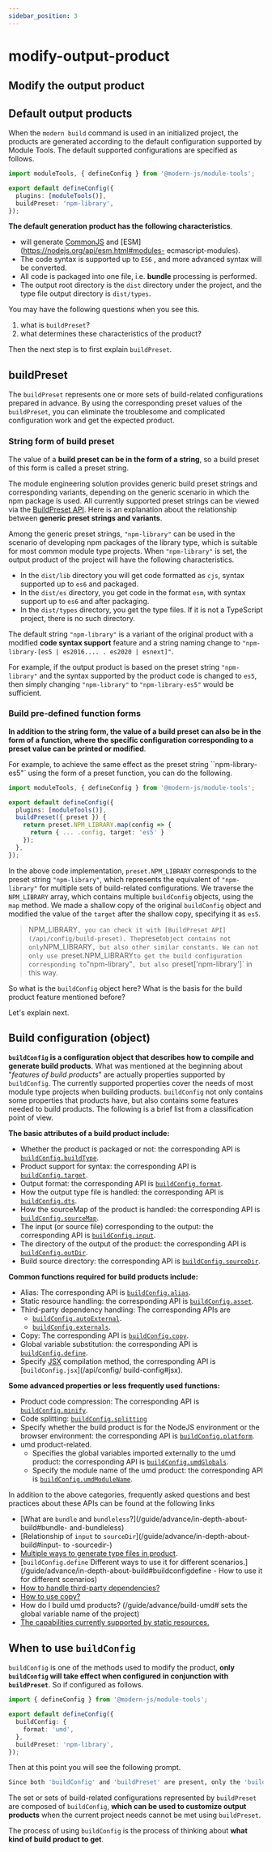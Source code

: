 ```yaml
---
sidebar_position: 3
---
```

# modify-output-product

## Modify the output product

## Default output products

When the `modern build` command is used in an initialized project, the products are generated according to the default configuration supported by Module Tools. The default supported configurations are specified as follows.

```ts title="modern.config.ts"
import moduleTools, { defineConfig } from '@modern-js/module-tools';

export default defineConfig({
  plugins: [moduleTools()],
  buildPreset: 'npm-library',
});
```

**The default generation product has the following characteristics**.

- will generate [CommonJS](https://nodejs.org/api/modules.html#modules-commonjs-modules) and [ESM](https://nodejs.org/api/esm.html#modules- ecmascript-modules).
- The code syntax is supported up to `ES6` , and more advanced syntax will be converted.
- All code is packaged into one file, i.e. **bundle** processing is performed.
- The output root directory is the `dist` directory under the project, and the type file output directory is `dist/types`.

You may have the following questions when you see this.

1. what is `buildPreset`?
2. what determines these characteristics of the product?

Then the next step is to first explain `buildPreset`.

## buildPreset

The `buildPreset` represents one or more sets of build-related configurations prepared in advance. By using the corresponding preset values of the `buildPreset`, you can eliminate the troublesome and complicated configuration work and get the expected product.

### String form of build preset

The value of a **build preset can be in the form of a string**, so a build preset of this form is called a preset string.

The module engineering solution provides generic build preset strings and corresponding variants, depending on the generic scenario in which the npm package is used. All currently supported preset strings can be viewed via the [BuildPreset API](/api/config/build-preset). Here is an explanation about the relationship between **generic preset strings and variants**.

Among the generic preset strings, `"npm-library"` can be used in the scenario of developing npm packages of the library type, which is suitable for most common module type projects. When `"npm-library"` is set, the output product of the project will have the following characteristics.

- In the `dist/lib` directory you will get code formatted as `cjs`, syntax supported up to `es6` and packaged.
- In the `dist/es` directory, you get code in the format `esm`, with syntax support up to `es6` and after packaging.
- In the `dist/types` directory, you get the type files. If it is not a TypeScript project, there is no such directory.

The default string `"npm-library"` is a variant of the original product with a modified **code syntax support** feature and a string naming change to `"npm-library-[es5 | es2016.... . es2020 | esnext]"`.

For example, if the output product is based on the preset string `"npm-library"` and the syntax supported by the product code is changed to `es5`, then simply changing `"npm-library"` to `"npm-library-es5"` would be sufficient.

### Build pre-defined function forms

**In addition to the string form, the value of a build preset can also be in the form of a function, where the specific configuration corresponding to a preset value can be printed or modified**.

For example, to achieve the same effect as the preset string ``npm-library-es5"` using the form of a preset function, you can do the following.

```ts title="modern.config.ts"
import moduleTools, { defineConfig } from '@modern-js/module-tools';

export default defineConfig({
  plugins: [moduleTools()],
  buildPreset({ preset }) {
    return preset.NPM_LIBRARY.map(config => {
      return { ... .config, target: 'es5' }
    });
  },
});
```

In the above code implementation, `preset.NPM_LIBRARY` corresponds to the preset string `"npm-library"`, which represents the equivalent of `"npm-library"` for multiple sets of build-related configurations. We traverse the `NPM_LIBRARY` array, which contains multiple `buildConfig` objects, using the `map` method. We made a shallow copy of the original `buildConfig` object and modified the value of the `target` after the shallow copy, specifying it as `es5`.


> NPM_LIBRARY`, you can check it with [BuildPreset API](/api/config/build-preset). The`preset`object contains not only`NPM_LIBRARY`, but also other similar constants.
> We can not only use `preset.NPM_LIBRARY` to get the build configuration corresponding to `"npm-library"`, but also `preset['npm-library']` in this way.

So what is the `buildConfig` object here? What is the basis for the build product feature mentioned before?

Let's explain next.

## Build configuration (object)

**`buildConfig` is a configuration object that describes how to compile and generate build products**. What was mentioned at the beginning about "_features of build products_" are actually properties supported by `buildConfig`. The currently supported properties cover the needs of most module type projects when building products. `buildConfig` not only contains some properties that products have, but also contains some features needed to build products. The following is a brief list from a classification point of view.

**The basic attributes of a build product include:**

- Whether the product is packaged or not: the corresponding API is [`buildConfig.buildType`](/api/config/build-config#buildtype).
- Product support for syntax: the corresponding API is [`buildConfig.target`](/api/config/build-config#target).
- Output format: the corresponding API is [`buildConfig.format`](/api/config/build-config#format).
- How the output type file is handled: the corresponding API is [`buildConfig.dts`](/api/config/build-config#dts).
- How the sourceMap of the product is handled: the corresponding API is [`buildConfig.sourceMap`](/api/config/build-config#sourcemap).
- The input (or source file) corresponding to the output: the corresponding API is [`buildConfig.input`](/api/config/build-config#input).
- The directory of the output of the product: the corresponding API is [`buildConfig.outDir`](/api/config/build-config#outDir).
- Build source directory: the corresponding API is [`buildConfig.sourceDir`](/api/config/build-config#sourcedir).

**Common functions required for build products include:**

- Alias: The corresponding API is [`buildConfig.alias`](/api/config/build-config#alias).
- Static resource handling: the corresponding API is [`buildConfig.asset`](/api/config/build-config#asset).
- Third-party dependency handling: The corresponding APIs are
  - [`buildConfig.autoExternal`](/api/config/build-config#autoexternal).
  - [`buildConfig.externals`](/api/config/build-config#externals).
- Copy: The corresponding API is [`buildConfig.copy`](/api/config/build-config#copy).
- Global variable substitution: the corresponding API is [`buildConfig.define`](/api/config/build-config#define).
- Specify [JSX](https://reactjs.org/blog/2020/09/22/introducing-the-new-jsx-transform.html) compilation method, the corresponding API is [`buildConfig.jsx`](/api/config/ build-config#jsx).

**Some advanced properties or less frequently used functions:**

- Product code compression: The corresponding API is [`buildConfig.minify`](/api/config/build-config#minify).
- Code splitting: [`buildConfig.splitting`](/api/config/build-config#splitting)
- Specify whether the build product is for the NodeJS environment or the browser environment: the corresponding API is [`buildConfig.platform`](/api/config/build-config#platform).
- umd product-related.
  - Specifies the global variables imported externally to the umd product: the corresponding API is [`buildConfig.umdGlobals`](/api/config/build-config#umdglobals).
  - Specify the module name of the umd product: the corresponding API is [`buildConfig.umdModuleName`](/api/config/build-config#umdmodulename).

In addition to the above categories, frequently asked questions and best practices about these APIs can be found at the following links

- [What are `bundle` and `bundleless`?](/guide/advance/in-depth-about-build#bundle- and-bundleless)
- [Relationship of `input` to `sourceDir`](/guide/advance/in-depth-about-build#input- to -sourcedir-)
- [Multiple ways to generate type files in product](/guide/advance/in-depth-about-build#type-files).
- [`buildConfig.define` Different ways to use it for different scenarios.](/guide/advance/in-depth-about-build#buildconfigdefine - How to use it for different scenarios)
- [How to handle third-party dependencies?](/guide/advance/external-dependency)
- [How to use copy?](/guide/advance/copy)
- How do I build umd products? (/guide/advance/build-umd# sets the global variable name of the project)
- [The capabilities currently supported by static resources.](/guide/advance/asset)

## When to use `buildConfig`

`buildConfig` is one of the methods used to modify the product, **only `buildConfig` will take effect when configured in conjunction with `buildPreset`**. So if configured as follows.

```ts title="modern.config.ts"
import { defineConfig } from '@modern-js/module-tools';

export default defineConfig({
  buildConfig: {
    format: 'umd',
  },
  buildPreset: 'npm-library',
});
```

Then at this point you will see the following prompt.

```bash
Since both 'buildConfig' and 'buildPreset' are present, only the 'buildConfig' configuration will take effect
```

The set or sets of build-related configurations represented by `buildPreset` are composed of `buildConfig`, **which can be used to customize output products** when the current project needs cannot be met using `buildPreset`.

The process of using `buildConfig` is the process of thinking about **what kind of build product to get**.
